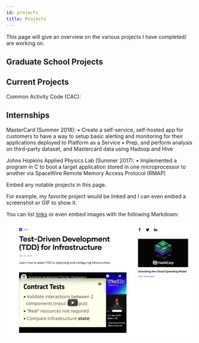 ```yaml
---
id: projects
title: Projects
---
```

This page will give an overview on the various projects I have completed/ are working on.

## Graduate School Projects 

## Current Projects 

Common Activity Code (CAC): 

## Internships 

MasterCard (Summer 2018): 
• Create a self-service, self-hosted app for customers to have a way to setup basic alerting and monitoring for their applications deployed to Platform as a Service
• Prep, and perform analysis on third-party dataset, and Mastercard data using Hadoop and Hive

Johns Hopkins Applied Physics Lab (Summer 2017): 
• Implemented a program in C to boot a target application stored in one microprocessor to another via SpaceWire Remote Memory Access Protocol (RMAP)


Embed any notable projects in this page.

For example, my favorite project would be linked and I can even embed
a screenshot or GIF to show it.

You can list [links](https://www.hashicorp.com/resources/test-driven-development-tdd-for-infrastructure)
or even embed images with the following Markdown:

![Add alternate text for image](./assets/rosemary.png)
